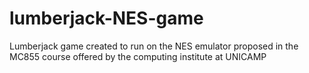 # lumberjack-NES-game
Lumberjack game created to run on the NES emulator proposed in the MC855 course offered by the computing institute at UNICAMP
